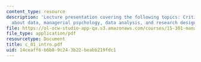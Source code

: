 ```yaml
---
content_type: resource
description: 'Lecture presentation covering the following topics: Critical thinking
  about data, managerial psychology, data analysis, and research design & execution.'
file: https://ol-ocw-studio-app-qa.s3.amazonaws.com/courses/15-301-managerial-psychology-laboratory-fall-2004/14ceaff6b6b89c243b22beabb219fdc1_c_01_intro.pdf
file_type: application/pdf
resourcetype: Document
title: c_01_intro.pdf
uid: 14ceaff6-b6b8-9c24-3b22-beabb219fdc1
---
```

